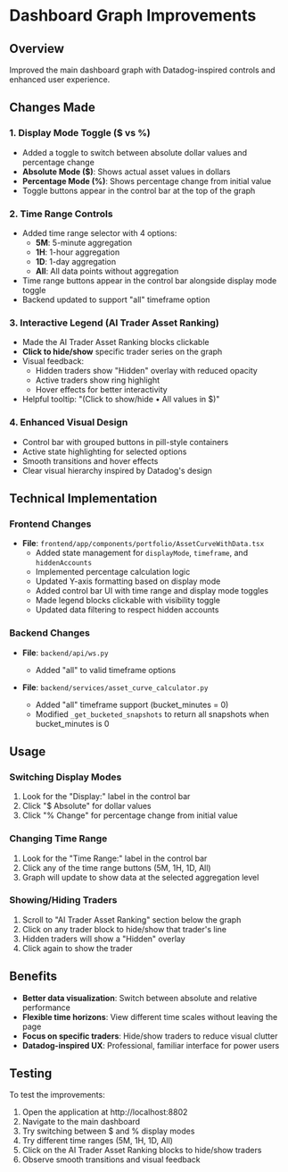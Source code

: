 # Dashboard Graph Improvements

## Overview
Improved the main dashboard graph with Datadog-inspired controls and enhanced user experience.

## Changes Made

### 1. Display Mode Toggle ($ vs %)
- Added a toggle to switch between absolute dollar values and percentage change
- **Absolute Mode ($)**: Shows actual asset values in dollars
- **Percentage Mode (%)**: Shows percentage change from initial value
- Toggle buttons appear in the control bar at the top of the graph

### 2. Time Range Controls
- Added time range selector with 4 options:
  - **5M**: 5-minute aggregation
  - **1H**: 1-hour aggregation  
  - **1D**: 1-day aggregation
  - **All**: All data points without aggregation
- Time range buttons appear in the control bar alongside display mode toggle
- Backend updated to support "all" timeframe option

### 3. Interactive Legend (AI Trader Asset Ranking)
- Made the AI Trader Asset Ranking blocks clickable
- **Click to hide/show** specific trader series on the graph
- Visual feedback:
  - Hidden traders show "Hidden" overlay with reduced opacity
  - Active traders show ring highlight
  - Hover effects for better interactivity
- Helpful tooltip: "(Click to show/hide • All values in $)"

### 4. Enhanced Visual Design
- Control bar with grouped buttons in pill-style containers
- Active state highlighting for selected options
- Smooth transitions and hover effects
- Clear visual hierarchy inspired by Datadog's design

## Technical Implementation

### Frontend Changes
- **File**: `frontend/app/components/portfolio/AssetCurveWithData.tsx`
  - Added state management for `displayMode`, `timeframe`, and `hiddenAccounts`
  - Implemented percentage calculation logic
  - Updated Y-axis formatting based on display mode
  - Added control bar UI with time range and display mode toggles
  - Made legend blocks clickable with visibility toggle
  - Updated data filtering to respect hidden accounts

### Backend Changes
- **File**: `backend/api/ws.py`
  - Added "all" to valid timeframe options
  
- **File**: `backend/services/asset_curve_calculator.py`
  - Added "all" timeframe support (bucket_minutes = 0)
  - Modified `_get_bucketed_snapshots` to return all snapshots when bucket_minutes is 0

## Usage

### Switching Display Modes
1. Look for the "Display:" label in the control bar
2. Click "$ Absolute" for dollar values
3. Click "% Change" for percentage change from initial value

### Changing Time Range
1. Look for the "Time Range:" label in the control bar
2. Click any of the time range buttons (5M, 1H, 1D, All)
3. Graph will update to show data at the selected aggregation level

### Showing/Hiding Traders
1. Scroll to "AI Trader Asset Ranking" section below the graph
2. Click on any trader block to hide/show that trader's line
3. Hidden traders will show a "Hidden" overlay
4. Click again to show the trader

## Benefits
- **Better data visualization**: Switch between absolute and relative performance
- **Flexible time horizons**: View different time scales without leaving the page
- **Focus on specific traders**: Hide/show traders to reduce visual clutter
- **Datadog-inspired UX**: Professional, familiar interface for power users

## Testing
To test the improvements:
1. Open the application at http://localhost:8802
2. Navigate to the main dashboard
3. Try switching between $ and % display modes
4. Try different time ranges (5M, 1H, 1D, All)
5. Click on the AI Trader Asset Ranking blocks to hide/show traders
6. Observe smooth transitions and visual feedback


